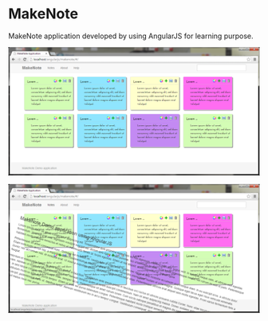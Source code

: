 MakeNote
========

MakeNote application developed by using AngularJS for learning purpose.


![alt tag](https://raw.githubusercontent.com/RajaJaganathan/MakeNote/master/images/makenote.png)

![alt tag](https://raw.githubusercontent.com/RajaJaganathan/MakeNote/master/images/makenote_effect.png)


